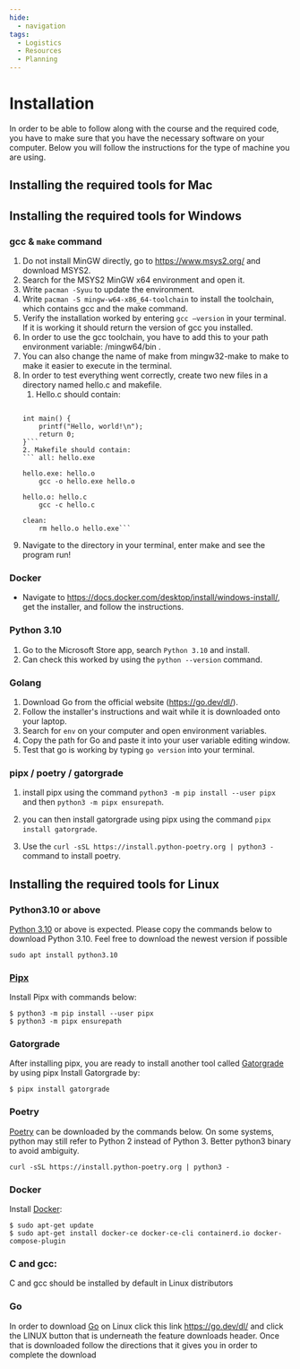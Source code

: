 ```yaml
---
hide:
  - navigation
tags:
  - Logistics
  - Resources
  - Planning
---
```


# Installation

In order to be able to follow along with the course and the required code, you have to make
sure that you have the necessary software on your computer. Below you will follow the
instructions for the type of machine you are using.

## Installing the required tools for Mac

## Installing the required tools for Windows

### gcc & ```make``` command

1. Do not install MinGW directly, go to https://www.msys2.org/ and download MSYS2.
2. Search for the MSYS2 MinGW x64 environment and open it.
3. Write ```pacman -Syuu``` to update the environment.
4. Write ```pacman -S mingw-w64-x86_64-toolchain``` to install the toolchain, which contains gcc and the make command.
5. Verify the installation worked by entering ```gcc —version``` in your terminal. If it is working it should return the version of gcc you installed.
6. In order to use the gcc toolchain, you have to add this to your path environment variable: <MSYS2 location>/mingw64/bin .
7. You can also change the name of make from mingw32-make to make to make it easier to execute in the terminal.
8. In order to test everything went correctly, create two new files in a directory named hello.c and makefile.
    1. Hello.c should contain:
      ``` #include <stdio.h>
 
      int main() {
          printf("Hello, world!\n");
          return 0;
      }```
    2. Makefile should contain:
      ``` all: hello.exe

      hello.exe: hello.o
          gcc -o hello.exe hello.o

      hello.o: hello.c
          gcc -c hello.c
          
      clean:
          rm hello.o hello.exe```
9. Navigate to the directory in your terminal, enter make and see the program run!

### Docker
- Navigate to https://docs.docker.com/desktop/install/windows-install/, get the installer, and follow the instructions.

### Python 3.10
1. Go to the Microsoft Store app, search ```Python 3.10``` and install.
2. Can check this worked by using the ```python --version``` command.

### Golang
1. Download Go from the official website (https://go.dev/dl/).
2. Follow the installer's instructions and wait while it is downloaded onto your laptop.
3. Search for ```env``` on your computer and open environment variables.
4. Copy the path for Go and paste it into your user variable editing window.
5. Test that go is working by typing ```go version``` into your terminal.

### pipx / poetry / gatorgrade

1. install pipx using the command ```python3 -m pip install --user pipx``` and then ```python3 -m pipx ensurepath```.

2. you can then install gatorgrade using pipx using the command ```pipx install gatorgrade```.

3. Use the ```curl -sSL https://install.python-poetry.org | python3 -``` command to install poetry.

## Installing the required tools for Linux

### Python3.10 or above

[Python 3.10](https://computingforgeeks.com/how-to-install-python-on-ubuntu-linux-system/)  or above is expected. Please copy the commands below to download Python 3.10. Feel free to download the newest version if possible

```
sudo apt install python3.10
```

### [Pipx](https://pypa.github.io/pipx/installation/)
Install Pipx with commands below:
```
$ python3 -m pip install --user pipx
$ python3 -m pipx ensurepath
```

### Gatorgrade
After installing pipx, you are ready to install another tool called [Gatorgrade](https://github.com/GatorEducator/gatorgrade) by using pipx
Install Gatorgrade by:
```
$ pipx install gatorgrade
```

### Poetry

[Poetry](https://python-poetry.org/docs/) can be downloaded by the commands below.  On some systems, python may still refer to Python 2 instead of Python 3. Better python3 binary to avoid ambiguity.
```
curl -sSL https://install.python-poetry.org | python3 -
```
### Docker
Install [Docker](https://docs.docker.com/engine/install/ubuntu/):
```
$ sudo apt-get update
$ sudo apt-get install docker-ce docker-ce-cli containerd.io docker-compose-plugin
```
### C and gcc:
 
C and gcc should be installed by default in Linux distributors

### Go
In order to download [Go](https://go.dev/doc/install) on Linux click this link https://go.dev/dl/  and click the LINUX button that is underneath the feature downloads header. Once that is downloaded follow the directions that it gives you in order to complete the download